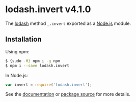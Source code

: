 # lodash.invert v4.1.0

The [lodash](https://lodash.com/) method `_.invert` exported as a [Node.js](https://nodejs.org/) module.

## Installation

Using npm:
```bash
$ {sudo -H} npm i -g npm
$ npm i --save lodash.invert
```

In Node.js:
```js
var invert = require('lodash.invert');
```

See the [documentation](https://lodash.com/docs#invert) or [package source](https://github.com/lodash/lodash/blob/4.1.0-npm-packages/lodash.invert) for more details.
